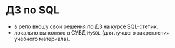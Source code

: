 # ДЗ по SQL

- в репо вношу свои решения по ДЗ на курсе SQL-степик.
- локально выполняю в СУБД `MySQL` (для лучшего закрепления учебного материала).
